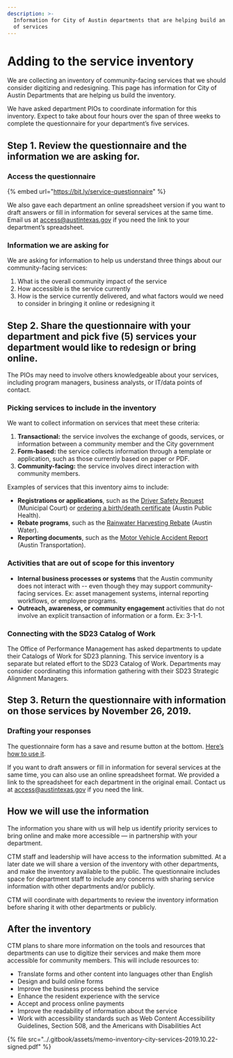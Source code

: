 ```yaml
---
description: >-
  Information for City of Austin departments that are helping build an inventory
  of services
---
```


# Adding to the service inventory

We are collecting an inventory of community-facing services that we should consider digitizing and redesigning. This page has information for City of Austin Departments that are helping us build the inventory.

We have asked department PIOs to coordinate information for this inventory. Expect to take about four hours over the span of three weeks to complete the questionnaire for your department’s five services. 

## **Step 1. Review the questionnaire and the information we are asking for.**

### **Access the questionnaire**

{% embed url="https://bit.ly/service-questionnaire" %}

We also gave each department an online spreadsheet version if you want to draft answers or fill in information for several services at the same time. Email us at [access@austintexas.gov](mailto:access@austintexas.gov) if you need the link to your department’s spreadsheet.

### **Information we are asking for**

We are asking for information to help us understand three things about our community-facing services:

1. What is the overall community impact of the service
2. How accessible is the service currently
3. How is the service currently delivered, and what factors would we need to consider in bringing it online or redesigning it

## **Step 2. Share the questionnaire with your department and pick five \(5\) services your department would like to redesign or bring online.**

The PIOs may need to involve others knowledgeable about your services, including program managers, business analysts, or IT/data points of contact. 

### **Picking services to include in the inventory**

We want to collect information on services that meet these criteria:

1. **Transactional:** the service involves the exchange of goods, services, or information between a community member and the City government
2. **Form-based:** the service collects information through a template or application, such as those currently based on paper or PDF. 
3. **Community-facing:** the service involves direct interaction with community members.

Examples of services that this inventory aims to include:

* **Registrations or applications**, such as the [Driver Safety Request](http://www.austintexas.gov/sites/default/files/files/Municipal_Court/DeferredDisposition_Driver_Safety_Course.pdf) \(Municipal Court\) or [ordering a birth/death certificate](http://www.austintexas.gov/sites/default/files/files/Health/VitalRecords/OVR_Walkin_App_English4-16.pdf) \(Austin Public Health\). 
* **Rebate programs**, such as the [Rainwater Harvesting Rebate](http://www.austintexas.gov/sites/default/files/files/Water/Conservation/Rebates_and_Programs/Rainwater_Harvesting_Rebate_Guidelines_and_Application.pdf) \(Austin Water\).
* **Reporting documents**, such as the [Motor Vehicle Accident Report](http://www.austintexas.gov/sites/default/files/files/Transportation/Parking/Accident_Rpt.pdf) \(Austin Transportation\).

### Activities that are **out of scope** for this inventory

* **Internal business processes or systems** that the Austin community does not interact with -- even though they may support community-facing services. Ex: asset management systems, internal reporting workflows, or employee programs.
* **Outreach, awareness, or community engagement** activities that do not involve an explicit transaction of information or a form. Ex: 3-1-1.

### **Connecting with the SD23 Catalog of Work**

The Office of Performance Management has asked departments to update their Catalogs of Work for SD23 planning. This service inventory is a separate but related effort to the SD23 Catalog of Work. Departments may consider coordinating this information gathering with their SD23 Strategic Alignment Managers. 

## **Step 3. Return the questionnaire with information on those services by November 26, 2019.** 

### **Drafting your responses**

The questionnaire form has a save and resume button at the bottom. [Here’s how to use it](https://help.formstack.com/hc/en-us/articles/360019204632-Allowing-Users-to-Save-Resume-Forms).

If you want to draft answers or fill in information for several services at the same time, you can also use an online spreadsheet format. We provided a link to the spreadsheet for each department in the original email. Contact us at [access@austintexas.gov](mailto:access@austintexas.gov) if you need the link. 

## **How we will use the information**

The information you share with us will help us identify priority services to bring online and make more accessible — in partnership with your department. 

CTM staff and leadership will have access to the information submitted. At a later date we will share a version of the inventory with other departments, and make the inventory available to the public. The questionnaire includes space for department staff to include any concerns with sharing service information with other departments and/or publicly. 

CTM will coordinate with departments to review the inventory information before sharing it with other departments or publicly.

## **After the inventory**

CTM plans to share more information on the tools and resources that departments can use to digitize their services and make them more accessible for community members. This will include resources to:  


* Translate forms and other content into languages other than English
* Design and build online forms
* Improve the business process behind the service
* Enhance the resident experience with the service
* Accept and process online payments
* Improve the readability of information about the service
* Work with accessibility standards such as Web Content Accessibility Guidelines, Section 508, and the Americans with Disabilities Act

{% file src="../.gitbook/assets/memo-inventory-city-services-2019.10.22-signed.pdf" %}



